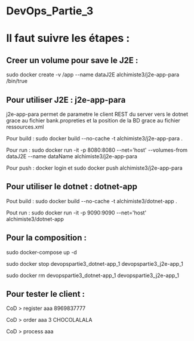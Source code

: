 # DevOps_Partie_3


# Il faut suivre les étapes :

## Creer un volume pour save le J2E :

sudo docker create -v /app --name dataJ2E alchimiste3/j2e-app-para /bin/true

## Pour utiliser J2E : j2e-app-para 

j2e-app-para permet de parametre le client REST du server vers le dotnet grace au fichier bank.propreties et la position de la BD grace au fichier ressources.xml

Pour build  : sudo docker build --no-cache -t alchimiste3/j2e-app-para .

Pour run  : sudo docker run -it -p 8080:8080 --net='host' --volumes-from dataJ2E --name dataName alchimiste3/j2e-app-para

Pour push  : docker login et sudo docker push alchimiste3/j2e-app-para

## Pour utiliser le dotnet : dotnet-app

Pout build :  sudo docker build --no-cache -t alchimiste3/dotnet-app .

Pout run : sudo docker run -it -p 9090:9090 --net='host' alchimiste3/dotnet-app


## Pour la composition :

sudo docker-compose up -d

sudo docker stop devopspartie3_dotnet-app_1  devopspartie3_j2e-app_1

sudo docker rm devopspartie3_dotnet-app_1  devopspartie3_j2e-app_1


## Pour tester le client :

CoD > register aaa 8969837777

CoD > order aaa 3 CHOCOLALALA

CoD > process aaa

